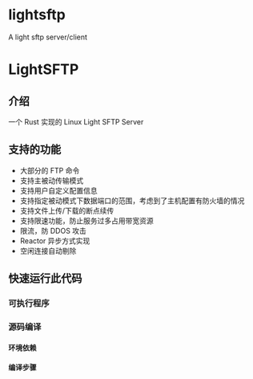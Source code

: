 # lightsftp
A light sftp server/client

# LightSFTP

## 介绍

一个 Rust 实现的 Linux Light SFTP Server

## 支持的功能

- 大部分的 FTP 命令
- 支持主被动传输模式
- 支持用户自定义配置信息
- 支持指定被动模式下数据端口的范围，考虑到了主机配置有防火墙的情况
- 支持文件上传/下载的断点续传
- 支持限速功能，防止服务过多占用带宽资源
- 限流，防 DDOS 攻击
- Reactor 异步方式实现
- 空闲连接自动剔除

## 快速运行此代码

### 可执行程序

### 源码编译

#### 环境依赖

#### 编译步骤
